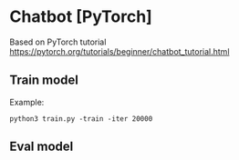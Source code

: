 # Chatbot [PyTorch]

Based on PyTorch tutorial
https://pytorch.org/tutorials/beginner/chatbot_tutorial.html

## Train model
Example:
```
python3 train.py -train -iter 20000
```

## Eval model
